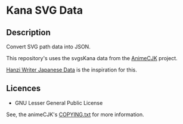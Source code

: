 # Kana SVG Data

## Description

Convert SVG path data into JSON.

This repository's uses the svgsKana data from the [AnimeCJK](https://github.com/parsimonhi/animCJK) project.

[Hanzi Writer Japanese Data](https://github.com/chanind/hanzi-writer-data-jp) is the inspiration for this.

## Licences

- GNU Lesser General Public License

See, the animeCJK's [COPYING.txt](https://github.com/parsimonhi/animCJK/blob/master/licenses/COPYING.txt) for more information.
